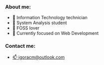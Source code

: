 ### About me:
- 🔭 Information Technology technician 
- 🌱 System Analysis student
- 👯 FOSS lover
- 🤔 Currently focused on Web Development

### Contact me:
- <a href="mailto:igoracm@outlook.com">📫 igoracm@outlook.com</a>
<!--
**igoracmelo/igoracmelo** is a ✨ _special_ ✨ repository because its `README.md` (this file) appears on your GitHub profile.

Here are some ideas to get you started:

- 🔭 I’m currently working on ...
- 🌱 I’m currently learning ...
- 👯 I’m looking to collaborate on ...
- 🤔 I’m looking for help with ...
- 💬 Ask me about ...
- 📫 How to reach me: ...
- 😄 Pronouns: ...
- ⚡ Fun fact: ...
-->
